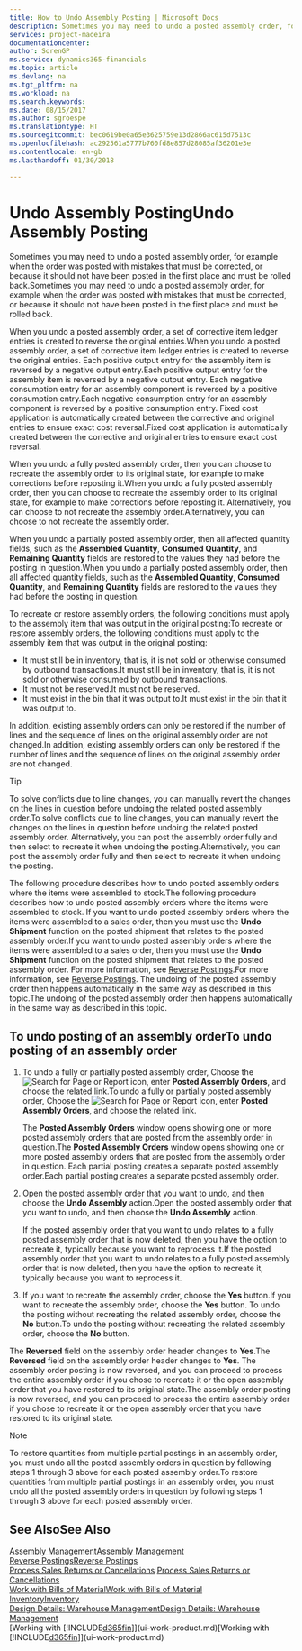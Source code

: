 ```yaml
---
title: How to Undo Assembly Posting | Microsoft Docs
description: Sometimes you may need to undo a posted assembly order, for example when the order was posted with mistakes that must be corrected, or because it should not have been posted in the first place and must be rolled back.
services: project-madeira
documentationcenter: 
author: SorenGP
ms.service: dynamics365-financials
ms.topic: article
ms.devlang: na
ms.tgt_pltfrm: na
ms.workload: na
ms.search.keywords: 
ms.date: 08/15/2017
ms.author: sgroespe
ms.translationtype: HT
ms.sourcegitcommit: bec0619be0a65e3625759e13d2866ac615d7513c
ms.openlocfilehash: ac292561a5777b760fd8e857d28085af36201e3e
ms.contentlocale: en-gb
ms.lasthandoff: 01/30/2018

---
```

# <a name="undo-assembly-posting"></a><span data-ttu-id="09524-103">Undo Assembly Posting</span><span class="sxs-lookup"><span data-stu-id="09524-103">Undo Assembly Posting</span></span>
<span data-ttu-id="09524-104">Sometimes you may need to undo a posted assembly order, for example when the order was posted with mistakes that must be corrected, or because it should not have been posted in the first place and must be rolled back.</span><span class="sxs-lookup"><span data-stu-id="09524-104">Sometimes you may need to undo a posted assembly order, for example when the order was posted with mistakes that must be corrected, or because it should not have been posted in the first place and must be rolled back.</span></span>

<span data-ttu-id="09524-105">When you undo a posted assembly order, a set of corrective item ledger entries is created to reverse the original entries.</span><span class="sxs-lookup"><span data-stu-id="09524-105">When you undo a posted assembly order, a set of corrective item ledger entries is created to reverse the original entries.</span></span> <span data-ttu-id="09524-106">Each positive output entry for the assembly item is reversed by a negative output entry.</span><span class="sxs-lookup"><span data-stu-id="09524-106">Each positive output entry for the assembly item is reversed by a negative output entry.</span></span> <span data-ttu-id="09524-107">Each negative consumption entry for an assembly component is reversed by a positive consumption entry.</span><span class="sxs-lookup"><span data-stu-id="09524-107">Each negative consumption entry for an assembly component is reversed by a positive consumption entry.</span></span> <span data-ttu-id="09524-108">Fixed cost application is automatically created between the corrective and original entries to ensure exact cost reversal.</span><span class="sxs-lookup"><span data-stu-id="09524-108">Fixed cost application is automatically created between the corrective and original entries to ensure exact cost reversal.</span></span>  

<span data-ttu-id="09524-109">When you undo a fully posted assembly order, then you can choose to recreate the assembly order to its original state, for example to make corrections before reposting it.</span><span class="sxs-lookup"><span data-stu-id="09524-109">When you undo a fully posted assembly order, then you can choose to recreate the assembly order to its original state, for example to make corrections before reposting it.</span></span> <span data-ttu-id="09524-110">Alternatively, you can choose to not recreate the assembly order.</span><span class="sxs-lookup"><span data-stu-id="09524-110">Alternatively, you can choose to not recreate the assembly order.</span></span>  

<span data-ttu-id="09524-111">When you undo a partially posted assembly order, then all affected quantity fields, such as the **Assembled Quantity**, **Consumed Quantity**, and **Remaining Quantity** fields are restored to the values they had before the posting in question.</span><span class="sxs-lookup"><span data-stu-id="09524-111">When you undo a partially posted assembly order, then all affected quantity fields, such as the **Assembled Quantity**, **Consumed Quantity**, and **Remaining Quantity** fields are restored to the values they had before the posting in question.</span></span>  

<span data-ttu-id="09524-112">To recreate or restore assembly orders, the following conditions must apply to the assembly item that was output in the original posting:</span><span class="sxs-lookup"><span data-stu-id="09524-112">To recreate or restore assembly orders, the following conditions must apply to the assembly item that was output in the original posting:</span></span>  

-   <span data-ttu-id="09524-113">It must still be in inventory, that is, it is not sold or otherwise consumed by outbound transactions.</span><span class="sxs-lookup"><span data-stu-id="09524-113">It must still be in inventory, that is, it is not sold or otherwise consumed by outbound transactions.</span></span>  
-   <span data-ttu-id="09524-114">It must not be reserved.</span><span class="sxs-lookup"><span data-stu-id="09524-114">It must not be reserved.</span></span>  
-   <span data-ttu-id="09524-115">It must exist in the bin that it was output to.</span><span class="sxs-lookup"><span data-stu-id="09524-115">It must exist in the bin that it was output to.</span></span>  

<span data-ttu-id="09524-116">In addition, existing assembly orders can only be restored if the number of lines and the sequence of lines on the original assembly order are not changed.</span><span class="sxs-lookup"><span data-stu-id="09524-116">In addition, existing assembly orders can only be restored if the number of lines and the sequence of lines on the original assembly order are not changed.</span></span>  

> [!TIP]  
>  <span data-ttu-id="09524-117">To solve conflicts due to line changes, you can manually revert the changes on the lines in question before undoing the related posted assembly order.</span><span class="sxs-lookup"><span data-stu-id="09524-117">To solve conflicts due to line changes, you can manually revert the changes on the lines in question before undoing the related posted assembly order.</span></span> <span data-ttu-id="09524-118">Alternatively, you can post the assembly order fully and then select to recreate it when undoing the posting.</span><span class="sxs-lookup"><span data-stu-id="09524-118">Alternatively, you can post the assembly order fully and then select to recreate it when undoing the posting.</span></span>  

<span data-ttu-id="09524-119">The following procedure describes how to undo posted assembly orders where the items were assembled to stock.</span><span class="sxs-lookup"><span data-stu-id="09524-119">The following procedure describes how to undo posted assembly orders where the items were assembled to stock.</span></span> <span data-ttu-id="09524-120">If you want to undo posted assembly orders where the items were assembled to a sales order, then you must use the **Undo Shipment** function on the posted shipment that relates to the posted assembly order.</span><span class="sxs-lookup"><span data-stu-id="09524-120">If you want to undo posted assembly orders where the items were assembled to a sales order, then you must use the **Undo Shipment** function on the posted shipment that relates to the posted assembly order.</span></span> <span data-ttu-id="09524-121">For more information, see [Reverse Postings](finance-how-reverse-journal-posting.md).</span><span class="sxs-lookup"><span data-stu-id="09524-121">For more information, see [Reverse Postings](finance-how-reverse-journal-posting.md).</span></span> <span data-ttu-id="09524-122">The undoing of the posted assembly order then happens automatically in the same way as described in this topic.</span><span class="sxs-lookup"><span data-stu-id="09524-122">The undoing of the posted assembly order then happens automatically in the same way as described in this topic.</span></span>  

## <a name="to-undo-posting-of-an-assembly-order"></a><span data-ttu-id="09524-123">To undo posting of an assembly order</span><span class="sxs-lookup"><span data-stu-id="09524-123">To undo posting of an assembly order</span></span>  
1.  <span data-ttu-id="09524-124">To undo a fully or partially posted assembly order, Choose the ![Search for Page or Report](media/ui-search/search_small.png "Search for Page or Report icon") icon, enter **Posted Assembly Orders**, and choose the related link.</span><span class="sxs-lookup"><span data-stu-id="09524-124">To undo a fully or partially posted assembly order, Choose the ![Search for Page or Report](media/ui-search/search_small.png "Search for Page or Report icon") icon, enter **Posted Assembly Orders**, and choose the related link.</span></span>  

    <span data-ttu-id="09524-125">The **Posted Assembly Orders** window opens showing one or more posted assembly orders that are posted from the assembly order in question.</span><span class="sxs-lookup"><span data-stu-id="09524-125">The **Posted Assembly Orders** window opens showing one or more posted assembly orders that are posted from the assembly order in question.</span></span> <span data-ttu-id="09524-126">Each partial posting creates a separate posted assembly order.</span><span class="sxs-lookup"><span data-stu-id="09524-126">Each partial posting creates a separate posted assembly order.</span></span>  
2.  <span data-ttu-id="09524-127">Open the posted assembly order that you want to undo, and then choose the **Undo Assembly** action.</span><span class="sxs-lookup"><span data-stu-id="09524-127">Open the posted assembly order that you want to undo, and then choose the **Undo Assembly** action.</span></span>  

    <span data-ttu-id="09524-128">If the posted assembly order that you want to undo relates to a fully posted assembly order that is now deleted, then you have the option to recreate it, typically because you want to reprocess it.</span><span class="sxs-lookup"><span data-stu-id="09524-128">If the posted assembly order that you want to undo relates to a fully posted assembly order that is now deleted, then you have the option to recreate it, typically because you want to reprocess it.</span></span>  
3.  <span data-ttu-id="09524-129">If you want to recreate the assembly order, choose the **Yes** button.</span><span class="sxs-lookup"><span data-stu-id="09524-129">If you want to recreate the assembly order, choose the **Yes** button.</span></span> <span data-ttu-id="09524-130">To undo the posting without recreating the related assembly order, choose the **No** button.</span><span class="sxs-lookup"><span data-stu-id="09524-130">To undo the posting without recreating the related assembly order, choose the **No** button.</span></span>  

<span data-ttu-id="09524-131">The **Reversed** field on the assembly order header changes to **Yes**.</span><span class="sxs-lookup"><span data-stu-id="09524-131">The **Reversed** field on the assembly order header changes to **Yes**.</span></span> <span data-ttu-id="09524-132">The assembly order posting is now reversed, and you can proceed to process the entire assembly order if you chose to recreate it or the open assembly order that you have restored to its original state.</span><span class="sxs-lookup"><span data-stu-id="09524-132">The assembly order posting is now reversed, and you can proceed to process the entire assembly order if you chose to recreate it or the open assembly order that you have restored to its original state.</span></span>  

> [!NOTE]  
>  <span data-ttu-id="09524-133">To restore quantities from multiple partial postings in an assembly order, you must undo all the posted assembly orders in question by following steps 1 through 3 above for each posted assembly order.</span><span class="sxs-lookup"><span data-stu-id="09524-133">To restore quantities from multiple partial postings in an assembly order, you must undo all the posted assembly orders in question by following steps 1 through 3 above for each posted assembly order.</span></span>  

## <a name="see-also"></a><span data-ttu-id="09524-134">See Also</span><span class="sxs-lookup"><span data-stu-id="09524-134">See Also</span></span>  
[<span data-ttu-id="09524-135">Assembly Management</span><span class="sxs-lookup"><span data-stu-id="09524-135">Assembly Management</span></span>](assembly-assemble-items.md)  
[<span data-ttu-id="09524-136">Reverse Postings</span><span class="sxs-lookup"><span data-stu-id="09524-136">Reverse Postings</span></span>](finance-how-reverse-journal-posting.md)  
<span data-ttu-id="09524-137">[Process Sales Returns or Cancellations](sales-how-process-sales-returns-cancellations.md)  </span><span class="sxs-lookup"><span data-stu-id="09524-137">[Process Sales Returns or Cancellations](sales-how-process-sales-returns-cancellations.md)  </span></span>  
[<span data-ttu-id="09524-138">Work with Bills of Material</span><span class="sxs-lookup"><span data-stu-id="09524-138">Work with Bills of Material</span></span>](inventory-how-work-BOMs.md)  
[<span data-ttu-id="09524-139">Inventory</span><span class="sxs-lookup"><span data-stu-id="09524-139">Inventory</span></span>](inventory-manage-inventory.md)  
[<span data-ttu-id="09524-140">Design Details: Warehouse Management</span><span class="sxs-lookup"><span data-stu-id="09524-140">Design Details: Warehouse Management</span></span>](design-details-warehouse-management.md)  
<span data-ttu-id="09524-141">[Working with [!INCLUDE[d365fin](includes/d365fin_md.md)]](ui-work-product.md)</span><span class="sxs-lookup"><span data-stu-id="09524-141">[Working with [!INCLUDE[d365fin](includes/d365fin_md.md)]](ui-work-product.md)</span></span>


